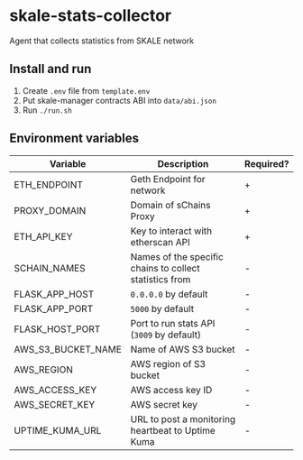 # skale-stats-collector
Agent that collects statistics from SKALE network

## Install and run

1. Create `.env` file from `template.env`
2. Put skale-manager contracts ABI into `data/abi.json`
3. Run `./run.sh`

## Environment variables

Variable| Description | Required?
-|-|-
ETH_ENDPOINT | Geth Endpoint for network | +
PROXY_DOMAIN | Domain of sChains Proxy | +
ETH_API_KEY | Key to interact with etherscan API | +
SCHAIN_NAMES | Names of the specific chains to collect statistics from | -
FLASK_APP_HOST | `0.0.0.0` by default | -
FLASK_APP_PORT | `5000` by default | -
FLASK_HOST_PORT | Port to run stats API (`3009` by default) | -
AWS_S3_BUCKET_NAME | Name of AWS S3 bucket | -
AWS_REGION | AWS region of S3 bucket | -
AWS_ACCESS_KEY | AWS access key ID | -
AWS_SECRET_KEY | AWS secret key | - 
UPTIME_KUMA_URL | URL to post a monitoring heartbeat to Uptime Kuma | -

